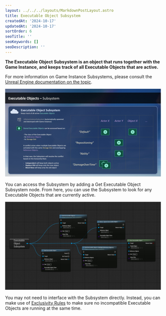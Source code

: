 ```yaml
---
layout: ../../../layouts/MarkdownPostLayout.astro
title: Executable Object Subsystem
createdAt: '2024-10-17'
updatedAt: '2024-10-17'
sortOrder: 6
seoTitle: ''
seoKeywords: []
seoDescription: ''
---
```


**The Executable Object Subsystem is an object that runs together with the Game Instance, and keeps track of all Executable Objects that are active.**

For more information on Game Instance Subsystems, please consult the <a href="https://docs.unrealengine.com/5.2/en-US/programming-subsystems-in-unreal-engine/" target="_blank">Unreal Engine documentation on the topic</a>.

![](../../../assets/executable-objects/SubSystem1-large.jpg)

You can access the Subsystem by adding a <span class="function">Get Executable Object Subsystem</span> node. From here, you can use the Subsystem to look for any Executable Objects that are currently active.

![](../../../assets/executable-objects/SearchFunctions-large.jpg)

You may not need to interface with the Subsystem directly. Instead, you can make use of [Exclusivity Rules](/executable-objects/2-tutorials/06-exclusivity) to make sure no incompatible Executable Objects are running at the same time.

